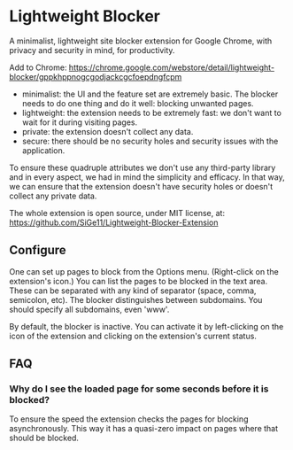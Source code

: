 # Lightweight Blocker

A minimalist, lightweight site blocker extension for Google Chrome, with privacy and security in mind, for productivity.

Add to Chrome: https://chrome.google.com/webstore/detail/lightweight-blocker/gppkhppnogcgodjackcgcfoepdngfcpm

- minimalist: the UI and the feature set are extremely basic. The blocker needs to do one thing and do it well: blocking unwanted pages.
- lightweight: the extension needs to be extremely fast: we don't want to wait for it during visiting pages.
- private: the extension doesn't collect any data.
- secure: there should be no security holes and security issues with the application.

To ensure these quadruple attributes we don't use any third-party library and in every aspect, we had in mind the
simplicity and efficacy. In that way, we can ensure that the extension doesn't have security holes or doesn't collect any
private data.

The whole extension is open source, under MIT license, at: https://github.com/SiGe11/Lightweight-Blocker-Extension

## Configure
One can set up pages to block from the Options menu. (Right-click on the extension's icon.)
You can list the pages to be blocked in the text area. These can be separated with any kind of separator (space, comma,
semicolon, etc). The blocker distinguishes between subdomains. You should specify all subdomains, even 'www'.

By default, the blocker is inactive. You can activate it by left-clicking on the icon of the extension and clicking on the
extension's current status.

## FAQ
### Why do I see the loaded page for some seconds before it is blocked?
To ensure the speed the extension checks the pages for blocking asynchronously. This way it has a quasi-zero impact on pages where
that should be blocked.